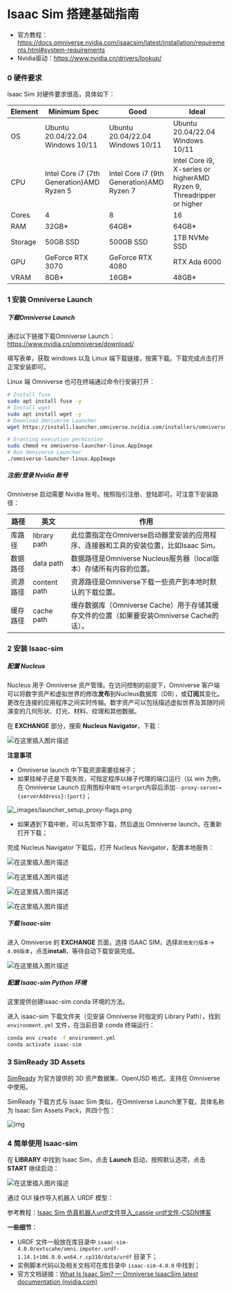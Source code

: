 # Isaac Sim 搭建基础指南

- 官方教程：https://docs.omniverse.nvidia.com/isaacsim/latest/installation/requirements.html#system-requirements
- Nvidia驱动：https://www.nvidia.cn/drivers/lookup/

### 0 硬件要求

Isaac Sim 对硬件要求很高，具体如下：

| Element | Minimum Spec                              | Good                                      | Ideal                                                        |
| ------- | ----------------------------------------- | ----------------------------------------- | ------------------------------------------------------------ |
| OS      | Ubuntu 20.04/22.04 Windows 10/11          | Ubuntu 20.04/22.04 Windows 10/11          | Ubuntu 20.04/22.04 Windows 10/11                             |
| CPU     | Intel Core i7 (7th Generation)AMD Ryzen 5 | Intel Core i7 (9th Generation)AMD Ryzen 7 | Intel Core i9, X-series or higherAMD Ryzen 9, Threadripper or higher |
| Cores   | 4                                         | 8                                         | 16                                                           |
| RAM     | 32GB*                                     | 64GB*                                     | 64GB*                                                        |
| Storage | 50GB SSD                                  | 500GB SSD                                 | 1TB NVMe SSD                                                 |
| GPU     | GeForce RTX 3070                          | GeForce RTX 4080                          | RTX Ada 6000                                                 |
| VRAM    | 8GB*                                      | 16GB*                                     | 48GB*                                                        |

### 1 安装 Omniverse Launch

##### 下载Omniverse Launch

通过以下链接下载Omniverse Launch：https://www.nvidia.cn/omniverse/download/

填写表单，获取 windows 以及 Linux 端下载链接，按需下载。下载完成点击打开正常安装即可。

Linux 端 Omniverse 也可在终端通过命令行安装打开：

```bash
# Install fuse
sudo apt install fuse -y  
# Install wget
sudo apt install wget -y
# Download Omniverse Launcher
wget https://install.launcher.omniverse.nvidia.com/installers/omniverse-launcher-linux.AppImage

# Granting execution permission
sudo chmod +x omniverse-launcher-linux.AppImage
# Run Omniverse Launcher
./omniverse-launcher-linux.AppImage
```

##### 注册/登录 Nvidia 账号

Omniverse 启动需要 Nvidia 账号。按照指引注册、登陆即可。可注意下安装路径：

| 路径     | 英文         | 作用                                                         |
| -------- | ------------ | ------------------------------------------------------------ |
| 库路径   | library path | 此位置指定在Omniverse启动器里安装的应用程序、连接器和工具的安装位置，比如Isaac Sim。 |
| 数据路径 | data path    | 数据路径是Omniverse Nucleus服务器（local版本）存储所有内容的位置。 |
| 资源路径 | content path | 资源路径是Omniverse下载一些资产到本地时默认的下载位置。      |
| 缓存路径 | cache path   | 缓存数据库（Omniverse Cache）用于存储其缓存文件的位置（如果要安装Omniverse Cache的话）。 |

### 2 安装 Isaac-sim

##### 配置 Nucleus

Nucleus 用于 Omniverse 资产管理。在访问控制的前提下，Omniverse 客户端可以将数字资产和虚拟世界的修改**发布**到Nucleus数据库（DB），或**订阅**其变化。更改在连接的应用程序之间实时传输。数字资产可以包括描述虚拟世界及其随时间演变的几何形状、灯光、材料、纹理和其他数据。

在 **EXCHANGE** 部分，搜索 **Nucleus Navigator**，下载：

![在这里插入图片描述](https://img-blog.csdnimg.cn/direct/6a6a5d96e32542fa94054c887b87d4ab.png)

**注意事项**

- Omniverse launch 中下载资源需要挂梯子；
- 如果挂梯子还是下载失败，可指定程序以梯子代理的端口运行（以 win 为例，在 Omniverse Launch 应用图标中`属性`->`target`内容后添加`--proxy-server={serverAddress}:{port}`；

![_images/launcher_setup_proxy-flags.png](https://docs.omniverse.nvidia.com/launcher/latest/_images/launcher_setup_proxy-flags.png)

- 如果遇到下载中断，可以先暂停下载，然后退出 Omniverse launch，在重新打开下载；

完成 Nucleus Navigator 下载后，打开 Nucleus Navigator，配置本地服务：

![在这里插入图片描述](https://img-blog.csdnimg.cn/direct/5921bee956a84df9953ddce78e4e0e96.png)

![在这里插入图片描述](https://img-blog.csdnimg.cn/direct/6abbf30493264fc0905393d4bd3c80ed.png)

![在这里插入图片描述](https://img-blog.csdnimg.cn/direct/0035579258fc47ff9c70d4191245a1da.png)

![在这里插入图片描述](https://img-blog.csdnimg.cn/direct/6af19638fd5c4ec091e3a5d8204b277b.png)

##### 下载 Isaac-sim

进入 Omniverse 的 **EXCHANGE** 页面，选择 ISAAC SIM，选择`其他发行版本`-> `4.00版本`，点击**install**，等待自动下载安装完成。

![在这里插入图片描述](https://img-blog.csdnimg.cn/direct/41e8c8742e4e48dab37a649a18939e49.png)

##### 配置 Isaac-sim Python 环境

这里提供创建isaac-sim conda 环境的方法。

进入 isaac-sim 下载文件夹（见安装 Omniverse 时指定的 Library Path），找到 `environment.yml` 文件，在当前目录 conda 终端运行：

```bash
conda env create -f environment.yml
conda activate isaac-sim
```

### 3 SimReady 3D Assets

[SimReady](https://developer.nvidia.com/omniverse/simready-assets) 为官方提供的 3D 资产数据集，OpenUSD 格式，支持在 Omniverse 中使用。

SimReady 下载方式与 Isaac Sim 类似，在Omniverse Launch里下载，具体名称为 Isaac Sim Assets Pack，共四个包：

![img](https://vamchexq4re.feishu.cn/space/api/box/stream/download/asynccode/?code=N2IxNjE1NmY2OGI3NmVhNjc3ZDIzZjM4YTU2NTYyMTNfYlFMa2x1VnVHbmJWa0xaWHlNa2xPRmIzSDJDYWx2aGpfVG9rZW46TDVpZWJDTjlHbzNvUTV4Rk9KMWNza21abmhmXzE3MjA0OTYxMjY6MTcyMDQ5OTcyNl9WNA)

### 4 简单使用 Isaac-sim

在 **LIBRARY** 中找到 Isaac Sim，点击 **Launch** 启动，按照默认选项，点击 **START** 继续启动：

![在这里插入图片描述](https://img-blog.csdnimg.cn/direct/4d58c42b124448d3b8c4ed97e26e706c.png)

通过 GUI 操作导入机器人 URDF 模型：

参考教程：[Isaac Sim 仿真机器人urdf文件导入_cassie urdf文件-CSDN博客](https://blog.csdn.net/hai411741962/article/details/135192955)

**一些细节**：

- URDF 文件一般放在库目录中 `isaac-sim-4.0.0/extscahe/omni.impoter.urdf-1.14.1+106.0.0.wx64.r.cp310/data/urdf` 目录下；
- 实例脚本代码以及相关文档可在库目录中 `isaac-sim-4.0.0` 中找到；
- 官方文档链接：[What Is Isaac Sim? — Omniverse IsaacSim latest documentation (nvidia.com)](https://docs.omniverse.nvidia.com/isaacsim/latest/index.html)
